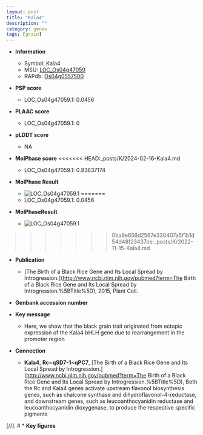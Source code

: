 ```yaml
---
layout: post
title: "Kala4"
description: ""
category: genes
tags: [grain]
---
```


* **Information**  
    + Symbol: Kala4  
    + MSU: [LOC_Os04g47059](http://rice.plantbiology.msu.edu/cgi-bin/ORF_infopage.cgi?orf=LOC_Os04g47059)  
    + RAPdb: [Os04g0557500](http://rapdb.dna.affrc.go.jp/viewer/gbrowse_details/irgsp1?name=Os04g0557500)  

* **PSP score**  
    + LOC_Os04g47059.1: 0.0456 

* **PLAAC score**  
    + LOC_Os04g47059.1: 0 

* **pLDDT score**
    + NA


* **MolPhase score**
<<<<<<< HEAD:_posts/K/2024-02-16-Kala4.md
    + LOC_Os04g47059.1: 0.93637174

* **MolPhase Result**
    + ![LOC_Os04g47059.1](https://304243504.github.io/Pictures/LOC_Os04g/LOC_Os04g47059.1.png)
=======
    + LOC_Os04g47059.1: 0.0456

* **MolPhaseResult**
    + ![LOC_Os04g47059.1](https://ricepsp.github.io/pictures/LOC_Os04g/LOC_Os04g47059.1.png)
>>>>>>> 0ba9e656d2567e330407a5f1b1d54d48f23437ee:_posts/K/2022-11-15-Kala4.md

* **Publication**  
    + [The Birth of a Black Rice Gene and Its Local Spread by Introgression.](http://www.ncbi.nlm.nih.gov/pubmed?term=The Birth of a Black Rice Gene and Its Local Spread by Introgression.%5BTitle%5D), 2015, Plant Cell.

* **Genbank accession number**  

* **Key message**  
    + Here, we show that the black grain trait originated from ectopic expression of the Kala4 bHLH gene due to rearrangement in the promoter region

* **Connection**  
    + __Kala4__, __Rc~qSD7-1~qPC7__, [The Birth of a Black Rice Gene and Its Local Spread by Introgression.](http://www.ncbi.nlm.nih.gov/pubmed?term=The Birth of a Black Rice Gene and Its Local Spread by Introgression.%5BTitle%5D), Both the Rc and Kala4 genes activate upstream flavonol biosynthesis genes, such as chalcone synthase and dihydroflavonol-4-reductase, and downstream genes, such as leucoanthocyanidin reductase and leucoanthocyanidin dioxygenase, to produce the respective specific pigments

[//]: # * **Key figures**  


